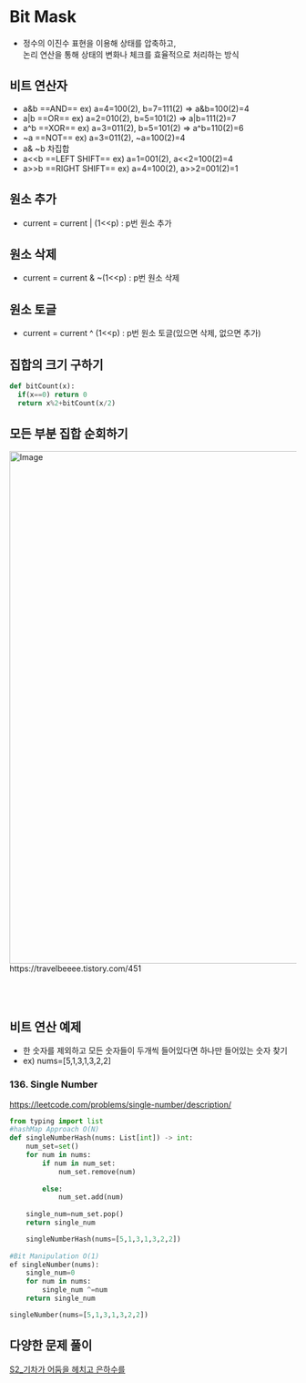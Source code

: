 # Bit Mask
- 정수의 이진수 표현을 이용해 상태를 압축하고, <br>
논리 연산을 통해 상태의 변화나 체크를 효율적으로 처리하는 방식

## 비트 연산자
- a&b ==AND== ex) a=4=100(2), b=7=111(2) => a&b=100(2)=4
- a|b ==OR== ex) a=2=010(2), b=5=101(2) => a|b=111(2)=7
- a^b ==XOR== ex) a=3=011(2), b=5=101(2) => a^b=110(2)=6
- ~a ==NOT== ex) a=3=011(2), ~a=100(2)=4
- a& ~b 차집합
- a<<b ==LEFT SHIFT== ex) a=1=001(2), a<<2=100(2)=4
- a>>b ==RIGHT SHIFT== ex) a=4=100(2), a>>2=001(2)=1
    

## 원소 추가
- current = current | (1<<p) : p번 원소 추가

## 원소 삭제
- current = current & ~(1<<p) : p번 원소 삭제

## 원소 토글
- current = current ^ (1<<p) : p번 원소 토글(있으면 삭제, 없으면 추가)

## 집합의 크기 구하기
```python
def bitCount(x):
  if(x==0) return 0
  return x%2+bitCount(x/2)
```

## 모든 부분 집합 순회하기
<img width="900" alt="Image" src="https://github.com/user-attachments/assets/a1beea10-aa2e-4db2-a7a2-5811c841842d" />
https://travelbeeee.tistory.com/451 <br>

<br><br>

## 비트 연산 예제 
- 한 숫자를 제외하고 모든 숫자들이 두개씩 들어있다면 하나만 들어있는 숫자 찾기 <br>
- ex) nums=[5,1,3,1,3,2,2] <br>

### 136. Single Number
https://leetcode.com/problems/single-number/description/
```python
from typing import list
#hashMap Approach O(N)
def singleNumberHash(nums: List[int]) -> int:
    num_set=set()
    for num in nums:
        if num in num_set:
            num_set.remove(num)
        
        else:
            num_set.add(num)
        
    single_num=num_set.pop()
    return single_num

    singleNumberHash(nums=[5,1,3,1,3,2,2])
    
#Bit Manipulation O(1)
ef singleNumber(nums):
    single_num=0
    for num in nums:
        single_num ^=num
    return single_num

singleNumber(nums=[5,1,3,1,3,2,2])
```

## 다양한 문제 풀이 
[S2_기차가 어둠을 헤치고 은하수를](https://www.acmicpc.net/problem/15787)


